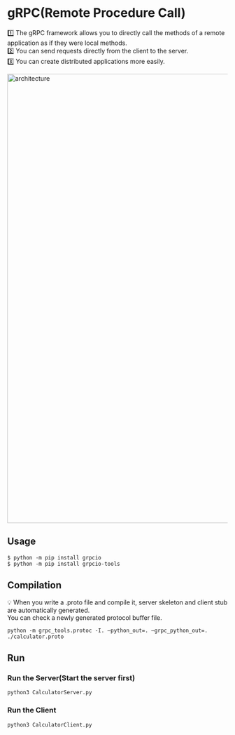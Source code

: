 # gRPC(Remote Procedure Call)
1️⃣ The gRPC framework allows you to directly call the methods of a remote application as if they were local methods.  
2️⃣ You can send requests directly from the client to the server.  
3️⃣ You can create distributed applications more easily. 

<img width="1024" alt="architecture" src="https://github.com/gaerom/gRPC/assets/92725975/c74fe84f-1b44-4bd3-8fa2-f342b5d624db">


## Usage
```
$ python -m pip install grpcio
$ python -m pip install grpcio-tools
```

## Compilation
💡 When you write a .proto file and compile it, server skeleton and client stub are automatically generated.  
You can check a newly generated protocol buffer file.

```
python -m grpc_tools.protoc -I. —python_out=. —grpc_python_out=. ./calculator.proto
```

## Run
### Run the Server(Start the server first)
```
python3 CalculatorServer.py
```

### Run the Client
```
python3 CalculatorClient.py
```
